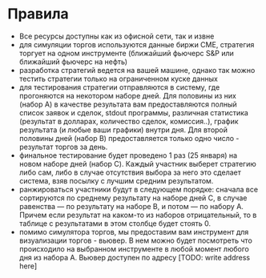 # Правила

- Все ресурсы доступны как из офисной сети, так и извне
- для симуляции торгов используются данные биржи CME, стратегия торгует на одном инструменте (ближайший фьючерс S&P или ближайший фьючерс на нефть)
- разработка стратегий ведется на вашей машине, однако так можно тестить стратегии только на ограниченном куске данных
- для тестирования стратегии отправляются в систему, где прогоняются на некотором наборе дней. Для половины из них (набор A) в качестве результата вам предоставляются полный список заявок и сделок, stdout программы, различная статистика (результат в долларах, количество сделок, комиссия..), график результата (и любые ваши графики) внутри дня. Для второй половины дней (набор B) предоставляется только одно число - результат торгов за день.
- финальное тестирование будет проведено 1 раз (25 января) на новом наборе дней (набор C). Каждый участник выберет стратегию либо сам, либо в случае отсутствия выбора за него это сделает система, взяв посылку с лучшим средним результатом.
- ранжироваться участники будут в следующем порядке: сначала все сортируются по среднему результату на наборе дней C, в случае равенства — по результату на наборе B, и потом — по набору A. Причем если результат на каком-то из наборов отрицательный, то в таблице с результатами в этом столбце будет стоять 0.
- помимо симулятора торгов, мы предоставим вам инструмент для визуализации торгов - вьювер. В нем можно будет посмотреть что происходило на выбранном инструменте в любой момент любого дня из набора A. Вьювер доступен по адресу [TODO: write address here]
